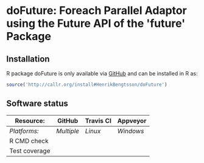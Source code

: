 # doFuture: Foreach Parallel Adaptor using the Future API of the 'future' Package


## Installation
R package doFuture is only available via [GitHub](https://github.com/HenrikBengtsson/doFuture) and can be installed in R as:
```r
source('http://callr.org/install#HenrikBengtsson/doFuture')
```




## Software status

| Resource:     | GitHub        | Travis CI     | Appveyor         |
| ------------- | ------------------- | ------------- | ---------------- |
| _Platforms:_  | _Multiple_          | _Linux_       | _Windows_        |
| R CMD check   |  |  |  |
| Test coverage |                     |    |                  |
